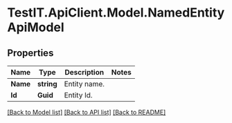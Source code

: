 # TestIT.ApiClient.Model.NamedEntityApiModel

## Properties

Name | Type | Description | Notes
------------ | ------------- | ------------- | -------------
**Name** | **string** | Entity name. | 
**Id** | **Guid** | Entity Id. | 

[[Back to Model list]](../README.md#documentation-for-models) [[Back to API list]](../README.md#documentation-for-api-endpoints) [[Back to README]](../README.md)

